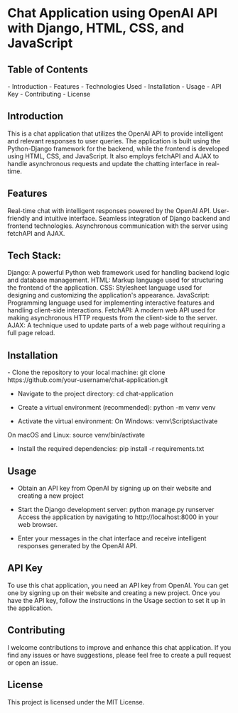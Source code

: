 # <H1>Chat Application using OpenAI API with Django, HTML, CSS, and JavaScript</H1>

## <h2>Table of Contents</h2>
<p>
- Introduction
- Features
- Technologies Used
- Installation
- Usage
- API Key
- Contributing
- License
</p>

## <h2>Introduction</h2>
<p>This is a chat application that utilizes the OpenAI API to provide intelligent and relevant responses to user queries. The application is built using the Python-Django framework for the backend, while the frontend is developed using HTML, CSS, and JavaScript. It also employs fetchAPI and AJAX to handle asynchronous requests and update the chatting interface in real-time.</p>

## <h2>Features</h2>
<p>Real-time chat with intelligent responses powered by the OpenAI API.
User-friendly and intuitive interface.
Seamless integration of Django backend and frontend technologies.
Asynchronous communication with the server using fetchAPI and AJAX.</p>

## <h2>Tech Stack:</h2>
<p>Django: A powerful Python web framework used for handling backend logic and database management.
HTML: Markup language used for structuring the frontend of the application.
CSS: Stylesheet language used for designing and customizing the application's appearance.
JavaScript: Programming language used for implementing interactive features and handling client-side interactions.
FetchAPI: A modern web API used for making asynchronous HTTP requests from the client-side to the server.
AJAX: A technique used to update parts of a web page without requiring a full page reload.
</p>

## <h2>Installation</h2>
<p>
- Clone the repository to your local machine:
git clone https://github.com/your-username/chat-application.git

- Navigate to the project directory:
cd chat-application

- Create a virtual environment (recommended):
python -m venv venv

- Activate the virtual environment:
On Windows:
venv\Scripts\activate

On macOS and Linux:
source venv/bin/activate

- Install the required dependencies:
pip install -r requirements.txt
</p>

## <h2>Usage</h2>
+  Obtain an API key from OpenAI by signing up on their website and creating a new project</p>

+ Start the Django development server:
python manage.py runserver
Access the application by navigating to http://localhost:8000 in your web browser.

+ Enter your messages in the chat interface and receive intelligent responses generated by the OpenAI API.

## <h2>API Key</h2>
<p>To use this chat application, you need an API key from OpenAI. You can get one by signing up on their website and creating a new project. Once you have the API key, follow the instructions in the Usage section to set it up in the application.</p>

## <h2>Contributing</h2>
<p>I welcome contributions to improve and enhance this chat application. If you find any issues or have suggestions, please feel free to create a pull request or open an issue.</p>

## <h2>License</h2>
<p>This project is licensed under the MIT License.</p>


